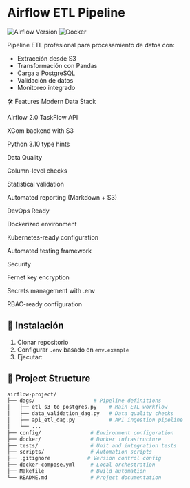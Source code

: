 # Airflow ETL Pipeline

![Airflow Version](https://img.shields.io/badge/Airflow-2.7.2-blue)
![Docker](https://img.shields.io/badge/Docker-20.10%2B-blue)

Pipeline ETL profesional para procesamiento de datos con:

- Extracción desde S3
- Transformación con Pandas
- Carga a PostgreSQL
- Validación de datos
- Monitoreo integrado

🛠️ Features
Modern Data Stack

Airflow 2.0 TaskFlow API

XCom backend with S3

Python 3.10 type hints

Data Quality

Column-level checks

Statistical validation

Automated reporting (Markdown + S3)

DevOps Ready

Dockerized environment

Kubernetes-ready configuration

Automated testing framework

Security

Fernet key encryption

Secrets management with .env

RBAC-ready configuration


## 🚀 Instalación

1. Clonar repositorio
2. Configurar `.env` basado en `env.example`
3. Ejecutar:


## 📂 Project Structure

```bash
airflow-project/
├── dags/                   # Pipeline definitions
│   ├── etl_s3_to_postgres.py    # Main ETL workflow
│   ├── data_validation_dag.py   # Data quality checks
│   ├── api_etl_dag.py           # API ingestion pipeline
│   └── ...
├── config/                # Environment configuration
├── docker/                # Docker infrastructure
├── tests/                 # Unit and integration tests
├── scripts/               # Automation scripts
├── .gitignore            # Version control config
├── docker-compose.yml     # Local orchestration
├── Makefile               # Build automation
└── README.md              # Project documentation
